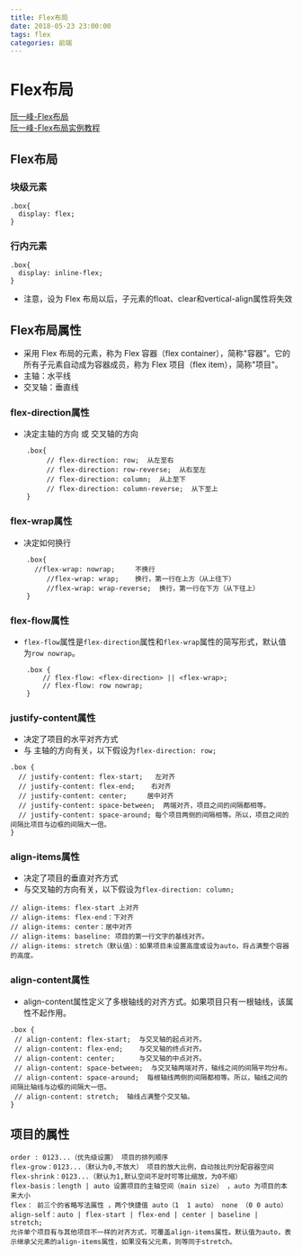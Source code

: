 ```yaml
---
title: Flex布局
date: 2018-05-23 23:00:00
tags: flex
categories: 前端
---
```


# Flex布局

[阮一峰-Flex布局](http://www.ruanyifeng.com/blog/2015/07/flex-grammar.html)  
[阮一峰-Flex布局实例教程](http://www.ruanyifeng.com/blog/2015/07/flex-examples.html)
## Flex布局

### 块级元素
```
.box{
  display: flex;
}
```
### 行内元素
```
.box{
  display: inline-flex;
}
```
- 注意，设为 Flex 布局以后，子元素的float、clear和vertical-align属性将失效

## Flex布局属性
- 采用 Flex 布局的元素，称为 Flex 容器（flex container），简称"容器"。它的所有子元素自动成为容器成员，称为 Flex 项目（flex item），简称"项目"。
- 主轴：水平线 
- 交叉轴：垂直线

### flex-direction属性
- 决定主轴的方向 或  交叉轴的方向
```
	.box{
   		 // flex-direction: row;  从左至右
         // flex-direction: row-reverse;  从右至左
         // flex-direction: column;  从上至下
         // flex-direction: column-reverse;  从下至上
    }
```

### flex-wrap属性
- 决定如何换行
```
	.box{
   	  //flex-wrap: nowrap;     不换行
         //flex-wrap: wrap;    换行，第一行在上方（从上往下）
         //flex-wrap: wrap-reverse;  换行，第一行在下方（从下往上）
    }
```

### flex-flow属性
- `flex-flow`属性是`flex-direction`属性和`flex-wrap`属性的简写形式，默认值为`row nowrap`。
```
    .box {
     	// flex-flow: <flex-direction> || <flex-wrap>;
        // flex-flow: row nowrap;
    }
```

### justify-content属性
- 决定了项目的水平对齐方式
- 与 主轴的方向有关，以下假设为`flex-direction: row;`
```
.box {
  // justify-content: flex-start;   左对齐
  // justify-content: flex-end;    右对齐
  // justify-content: center;     居中对齐
  // justify-content: space-between;  两端对齐，项目之间的间隔都相等。
  // justify-content: space-around; 每个项目两侧的间隔相等。所以，项目之间的间隔比项目与边框的间隔大一倍。
}
```

### align-items属性
- 决定了项目的垂直对齐方式
- 与交叉轴的方向有关，以下假设为`flex-direction: column;`
```
// align-items: flex-start 上对齐
// align-items: flex-end：下对齐
// align-items: center：居中对齐
// align-items: baseline: 项目的第一行文字的基线对齐。
// align-items: stretch（默认值）：如果项目未设置高度或设为auto，将占满整个容器的高度。
```
### align-content属性
- align-content属性定义了多根轴线的对齐方式。如果项目只有一根轴线，该属性不起作用。
```
.box {
 // align-content: flex-start;  与交叉轴的起点对齐。
 // align-content: flex-end;    与交叉轴的终点对齐。
 // align-content: center;		与交叉轴的中点对齐。
 // align-content: space-between;  与交叉轴两端对齐，轴线之间的间隔平均分布。
 // align-content: space-around;  每根轴线两侧的间隔都相等。所以，轴线之间的间隔比轴线与边框的间隔大一倍。
 // align-content: stretch;  轴线占满整个交叉轴。
}
```

## 项目的属性
```
order : 0123...（优先级设置） 项目的排列顺序
flex-grow：0123...（默认为0,不放大） 项目的放大比例，自动按比列分配容器空间
flex-shrink：0123...（默认为1,默认空间不足时可等比缩放，为0不缩）
flex-basis：length | auto 设置项目的主轴空间（main size） ，auto 为项目的本来大小
flex： 前三个的省略写法属性 ，两个快捷值 auto（1  1 auto） none （0 0 auto）
align-self：auto | flex-start | flex-end | center | baseline | stretch;
允许单个项目有与其他项目不一样的对齐方式，可覆盖align-items属性。默认值为auto，表示继承父元素的align-items属性，如果没有父元素，则等同于stretch。
```